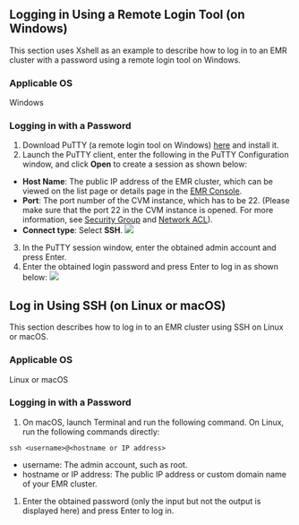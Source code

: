 
## Logging in Using a Remote Login Tool (on Windows)
This section uses Xshell as an example to describe how to log in to an EMR cluster with a password using a remote login tool on Windows.

### Applicable OS
Windows

### Logging in with a Password
1. Download PuTTY (a remote login tool on Windows) [here](https://www.chiark.greenend.org.uk/~sgtatham/putty/latest.html) and install it.
2. Launch the PuTTY client, enter the following in the PuTTY Configuration window, and click **Open** to create a session as shown below:
 - **Host Name**: The public IP address of the EMR cluster, which can be viewed on the list page or details page in the [EMR Console](https://console.cloud.tencent.com/emr).
 - **Port**: The port number of the CVM instance, which has to be 22. (Please make sure that the port 22 in the CVM instance is opened. For more information, see [Security Group](https://cloud.tencent.com/document/product/213/12452) and [Network ACL](https://cloud.tencent.com/document/product/215/20088)).
 - **Connect type**: Select **SSH**.
![](https://main.qcloudimg.com/raw/ffd939abf8af27a9dfba50707f421992.png)
3. In the PuTTY session window, enter the obtained admin account and press Enter.
4. Enter the obtained login password and press Enter to log in as shown below:
![](https://main.qcloudimg.com/raw/aa15c58c8528f41415a14f65ff7ab1bc.png)


## Log in Using SSH (on Linux or macOS)
This section describes how to log in to an EMR cluster using SSH on Linux or macOS.

### Applicable OS
Linux or macOS

### Logging in with a Password
1. On macOS, launch Terminal and run the following command. On Linux, run the following commands directly:
```
ssh <username>@<hostname or IP address>
```
 - username: The admin account, such as root.
 - hostname or IP address: The public IP address or custom domain name of your EMR cluster.
1. Enter the obtained password (only the input but not the output is displayed here) and press Enter to log in.


